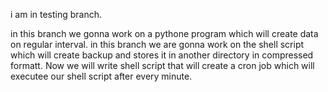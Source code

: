 
i am in testing branch.

in this branch we gonna work on a pythone program which will create data on regular interval.
in this branch we are gonna work on the shell script which will create backup and stores it in another directory in compressed formatt.
Now we will write shell script that will create a cron job which will executee our shell script after every minute.
